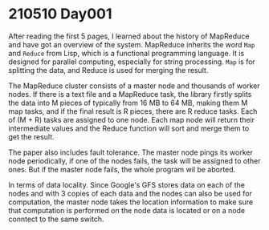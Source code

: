# 210510 Day001

After reading the first 5 pages, I learned about the history of MapReduce and have got an overview of the system. MapReduce inherits the word `Map` and `Reduce` from Lisp, which is a functional programming language. It is designed for parallel computing, especially for string processing. `Map` is for splitting the data, and Reduce is used for merging the result.

The MapReduce cluster consists of a master node and thousands of worker nodes. If there is a text file and a MapReduce task, the library firstly splits the data into M pieces of typically from 16 MB to 64 MB, making them M map tasks, and if the final result is R pieces, there are R reduce tasks. Each of (M + R) tasks are assigned to one node. Each map node will return their intermediate values and the Reduce function will sort and merge them to get the result.

The paper also includes fault tolerance. The master node pings its worker node periodically, if one of the nodes fails, the task will be assigned to other ones. But if the master node fails, the whole program wil be aborted.

In terms of data locality. Since Google's GFS stores data on each of the nodes and with 3 copies of each data and the nodes can also be used for computation, the master node takes the location information to make sure that computation is performed on the node data is located or on a node conntect to the same switch.